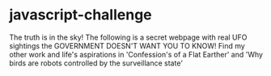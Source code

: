 # javascript-challenge

The truth is in the sky! 
The following is a secret webpage with real UFO sightings the GOVERNMENT DOESN'T WANT YOU TO KNOW! 
Find my other work and life's aspirations in 'Confession's of a Flat Earther' and 'Why birds are robots controlled by the surveillance state'

